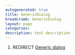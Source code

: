 ```yaml
---
autogenerated: true
title: GenericDialog
breadcrumb: GenericDialog
layout: page
categories: 
description: test description
---
```


1.  REDIRECT [Generic dialog](Generic_dialog "wikilink")
